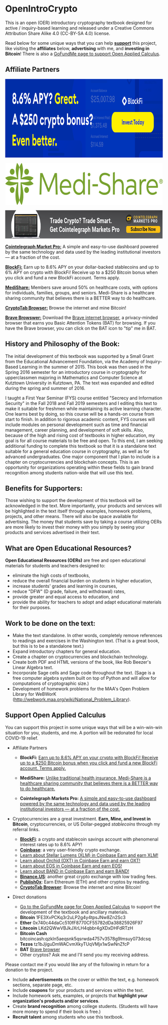 # OpenIntroCrypto
This is an open (OER) introductory cryptography textbook designed for active / inquiry-based learning and released under a Creative Commons Attribution Share Alike 4.0 (CC-BY-SA 4.0) license.

Read below for some unique ways that you can help [**support**](#support) this project, like visiting the **affiliates** below, **advertising** with me, and **investing in Bitcoin**! There is also a <a href="https://www.gofundme.com/manage/oac-textbook">GoFundMe page to support Open Applied Calculus</a>. 

## Affiliate Partners
<!--
<a href="https://blockfi.mxuy67.net/c/2612759/889697/10568"><img src="https://raw.githubusercontent.com/elandqui/OpenAppliedCalculus/master/img/support/blockFi/blockfi-banner0.png" border="0" alt="BlockFi" width="970" height="250"/></a>
-->
<a href="https://blockfi.mxuy67.net/c/2612759/889697/10568"><img src="/img/support/blockFi/blockfi-banner0.png" border="0" alt="BlockFi" width="970" height="250"/></a>

<!--
[![BlockFi](https://raw.githubusercontent.com/elandqui/OpenAppliedCalculus/master/img/support/blockFi/blockfi-banner0.png "Earn up to 8.6\% APY on your dollar-backed stablecoins and up to 6\% APY on crypto with BlockFi! Receive up to a \$250 Bitcoin bonus when you click and fund a new BlockFi account. Terms apply.")](https://blockfi.mxuy67.net/c/2612759/889697/10568)
-->

<a href="https://bit.ly/3pP7ruB"><img src="/img/support/medishare/Medi-ShareLogo.webp" border="0" alt="MediShare" width="637" height="134"/></a>

<a href="https://marketspro.sjv.io/jWDPqZ"><img src = "/img/support/coinTelegraph/coinTelegraph.png" border="0" alt="Cointelegraph Market Pro" width="728" height="90"/></a>

**[Cointelegraph Market Pro:](https://marketspro.sjv.io/jWDPqZ)** A simple and easy-to-use dashboard powered by the same technology and data used by the leading institutional investors — at a fraction of the cost.

**[BlockFi:](https://blockfi.mxuy67.net/c/2612759/889697/10568")** Earn up to 8.6\% APY on your dollar-backed stablecoins and up to 6\% APY on crypto with BlockFi! Receive up to a \$250 Bitcoin bonus when you click and fund a new BlockFi account. Terms apply.

**[MediShare:](https://bit.ly/3pP7ruB)** Members save around 50% on healthcare costs, with options for individuals, families, groups, and seniors. Medi-Share is a healthcare sharing community that believes there is a BETTER way to do healthcare.

**[CryptoTab Browser:](https://cryptotabbrowser.com/16356908)** Browse the internet and mine Bitcoin!

**[Brave Browswer:](https://brave.com/ela242)** Download the <a href="https://brave.com/ela242">Brave internet browser</a>, a privacy-minded browser that earns you Basic Attention Tokens (BAT) for browsing. If you have the Brave browser, you can click on the BAT icon to "tip" me in BAT.

## History and Philosophy of the Book:
The initial development of this textbook was supported by a Small Grant from the Educational Advancement Foundation, via the Academy of Inquiry-Based Learning in the summer of 2015. This book was then used in the Spring 2016 semester for an introductory course in cryptography for upperclassmen majoring in Mathematics and Computer Science at Kutztown University in Kutztown, PA. The text was expanded and edited during the spring and summer of 2016.

I taught a First Year Seminar (FYS) course entitled "Secrecy and Information Security" in the Fall 2018 and Fall 2019 semesters and I editing this text to make it suitable for freshmen while maintaining its active learning character. One learns best by doing, so this course will be a hands-on course from start to finish. In addition to rigorous academic content, FYS courses will include modules on personal development such as time and financial management, career planning, and development of soft skills. Also, because of the high and rising cost of textbooks in higher education, my goal is for all course materials to be free and open. To this end, I am seeking additional funding to complete this textbook so that it is a standalone text suitable for a general education course in cryptography, as well as for advanced undergraduates. One major component that I plan to include is a chapter on cryptocurrencies and blockchain concepts. This is an opportunity for organizations operating within these fields to gain brand recognition among students nation-wide that will use this text.

## Benefits for Supporters:
Those wishing to support the development of this textbook will be acknowledged in the text. More importantly, your products and services will be highlighted in the text itself through examples, homework problems, projects, and other means. There will also be space available for advertising. The money that students save by taking a course utilizing OERs are more likely to invest their money with you simply by seeing your products and services advertised in their text.

## What are Open Educational Resources?

**Open Educational Resources (OERs)** are free and open educational materials for students and teachers designed to:
 * eliminate the high costs of textbooks,
 * reduce the overall financial burden on students in higher education,
 * increase students' grades and learning in courses,
 * reduce "DFW" (D grade, failure, and withdrawal) rates,
 * provide greater and equal access to education, and
 * provide the ability for teachers to adopt and adapt educational materials for their purposes.

## Work to be done on the text:
  * Make the text standalone. In other words, completely remove references to readings and exercises in the Washington text. (That is a great book, but this is to be a standalone text.)
  * Expand introductory chapters for general education.
  * Create a chapter on cryptocurrencies and blockchain technology.
  * Create both PDF and HTML versions of the book, like Rob Beezer's Linear Algebra text.
  * Incorporate Sage cells and Sage code throughout the text. (Sage is a free computer algebra system built on top of Python and will allow for computations of cryptographic size.)
  * Development of homework problems for the MAA's Open Problem Library for WeBWorK (http://webwork.maa.org/wiki/National_Problem_Library).

## Support Open Applied Calculus <a name="support"></a>
You can support this project in some unique ways that will be a win-win-win situation for you, students, and me. A portion will be redonated for local COVID-19 relief.

 * Affiliate Partners
    - **BlockFi:** <a href="https://blockfi.mxuy67.net/c/2612759/889697/10568">Earn up to 8.6\% APY on your crypto with BlockFi! Receive up to a \$250 Bitcoin bonus when you click and fund a new BlockFi account. Terms apply.</a>
    - **MediShare:** <a href = "https://bit.ly/3pP7ruB">Unlike traditional health insurance, Medi-Share is a healthcare sharing community that believes there is a BETTER way to do healthcare. </a>

    - **Cointelegraph Markets Pro:** <a href = "https://marketspro.sjv.io/jWDPqZ">A simple and easy-to-use dashboard powered by the same technology and data used by the leading institutional investors — at a fraction of the cost.</a>

 * Cryptocurrencies are a great investment. **Earn, Mine, and Invest in Bitcoin**, cryptocurrencies, or US Dollar-pegged *stablecoins* through my referral links.
   - <a href="https://blockfi.mxuy67.net/c/2612759/889697/10568">**BlockFi**</a>: a crypto and stablecoin savings account with phenomenal interest rates up to 8.6\% APY! 
   - <a href="https://www.coinbase.com/join/landqu_e">**Coinbase**</a>: a very user-friendly crypto exchange.
   - <a href="https://coinbase.com/earn/xlm/invite/cq8rgxt4"> Learn about Stellar Lumens (XLM) in Coinbase Earn and earn XLM!</a>
   - <a href="https://coinbase.com/earn/oxt/invite/39h7v158"> Learn about Orchid (OXT) in Coinbase Earn and earn OXT!</a>
   - <a href="https://coinbase.com/earn/eos/invite/8b95vgnx"> Learn about EOS in Coinbase Earn and earn EOS!</a>
   - <a href="https://coinbase.com/earn/band/invite/2s49zc65"> Learn about BAND in Coinbase Earn and earn BAND!</a>
   - <a href="https://www.binance.us/?ref=35061022">**Binance.US**</a>: another great crypto exchange with low trading fees.
   - <a href="https://www.publish0x.com?a=Jxbo2qkAag">**Publish0x**</a>: Earn Ethereum (ETH) and other cryptos by reading.
   - <a href="https://cryptotabbrowser.com/16356908">**CryptoTab Browser**</a>: Browse the internet and mine Bitcoin!

 * Direct donations
   - <a href="https://www.gofundme.com/oac-textbook">Go to the GoFundMe page for Open Applied Calculus</a> to support the development of the textbook and ancillary materials.
   - **Bitcoin** 1FE3XvPCKq3r2uLP2g4y4tpsJNw8Zn2Sc3
   - **Ether** 0x740c44daCc510fF8770CF55782dDa38825926F97
   - **Litecoin** LKd2QWwVBJkJXrLH4qbbr4gXDxDHFdRTzH
   - **Bitcoin Cash** bitcoincash:qzkln5aeqsnk5qsrwda4757v3578g9lmsuy073dcsq
   - **Tezos** tz1bJjiguDmWACvmXkyTUqVMjx1wSwNnZfcP
   - **BAT** <a href="https://brave.com/ela242">Brave browser</a>
   - Other cryptos? Ask me and I'll send you my receiving address.

 Please contact me if you would like any of the following in return for a donation to the project.
  * Include **advertisements** on the cover or within the text, e.g. homework sections, separate page, etc.
  * Include **coupons** for your products and services within the text.
  * Include homework sets, examples, or projects that **highlight your organization's products and/or services**.
  * Create **brand recognition** among college students. (Students will have more money to spend if their book is free.)
  * **Recruit talent** among students who use this textbook.



